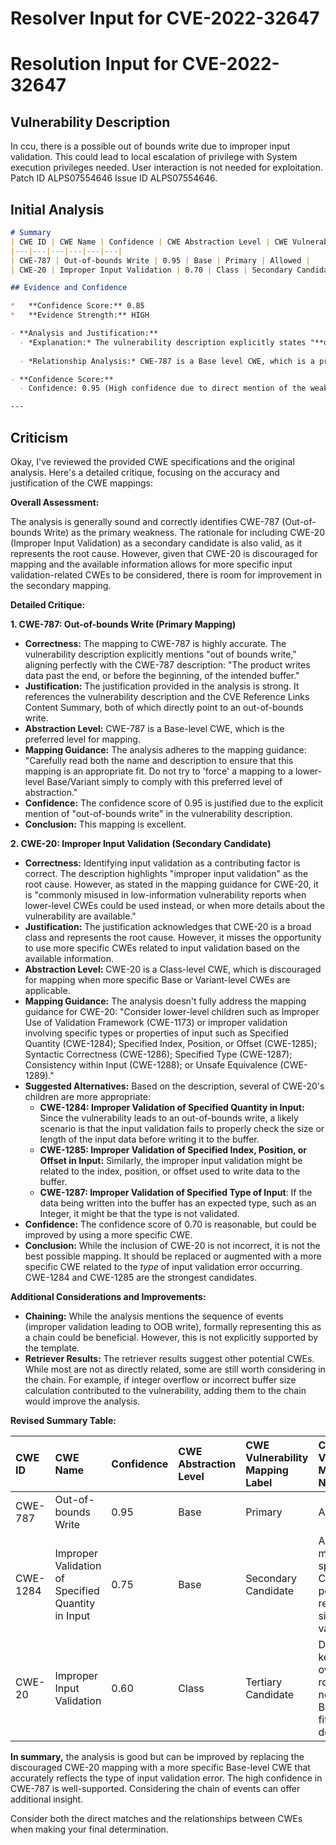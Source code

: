 # Resolver Input for CVE-2022-32647

# Resolution Input for CVE-2022-32647

## Vulnerability Description
In ccu, there is a possible out of bounds write due to improper input validation. This could lead to local escalation of privilege with System execution privileges needed. User interaction is not needed for exploitation. Patch ID ALPS07554646 Issue ID ALPS07554646.

## Initial Analysis
```markdown
# Summary
| CWE ID | CWE Name | Confidence | CWE Abstraction Level | CWE Vulnerability Mapping Label | CWE-Vulnerability Mapping Notes |
|---|---|---|---|---|---|
| CWE-787 | Out-of-bounds Write | 0.95 | Base | Primary | Allowed |
| CWE-20 | Improper Input Validation | 0.70 | Class | Secondary Candidate | Discouraged |

## Evidence and Confidence

*   **Confidence Score:** 0.85
*   **Evidence Strength:** HIGH

- **Analysis and Justification:**  
  - *Explanation:* The vulnerability description explicitly states "**out of bounds write** due to **improper input validation**." The CVE Reference Links Content Summary reinforces this by stating the **root cause of vulnerability** is "**improper input validation**" and the **weakness** is "**out-of-bounds write**." CWE-787 (Out-of-bounds Write) directly addresses the core weakness described. While **improper input validation** is listed as the root cause, it is a broad class of errors.
  
  - *Relationship Analysis:* CWE-787 is a Base level CWE, which is a preferred level of abstraction. It is a child of CWE-119 (Improper Restriction of Operations within the Bounds of a Memory Buffer). The vulnerability can be viewed as a sequence: Improper input validation (CWE-20) leading to Out-of-bounds Write (CWE-787).

- **Confidence Score:**  
  - Confidence: 0.95 (High confidence due to direct mention of the weakness and root cause in the description and CVE Reference links.)

---
```

## Criticism
Okay, I've reviewed the provided CWE specifications and the original analysis. Here's a detailed critique, focusing on the accuracy and justification of the CWE mappings:

**Overall Assessment:**

The analysis is generally sound and correctly identifies CWE-787 (Out-of-bounds Write) as the primary weakness. The rationale for including CWE-20 (Improper Input Validation) as a secondary candidate is also valid, as it represents the root cause. However, given that CWE-20 is discouraged for mapping and the available information allows for more specific input validation-related CWEs to be considered, there is room for improvement in the secondary mapping.

**Detailed Critique:**

**1. CWE-787: Out-of-bounds Write (Primary Mapping)**

*   **Correctness:** The mapping to CWE-787 is highly accurate. The vulnerability description explicitly mentions "out of bounds write," aligning perfectly with the CWE-787 description: "The product writes data past the end, or before the beginning, of the intended buffer."
*   **Justification:** The justification provided in the analysis is strong. It references the vulnerability description and the CVE Reference Links Content Summary, both of which directly point to an out-of-bounds write.
*   **Abstraction Level:** CWE-787 is a Base-level CWE, which is the preferred level for mapping.
*   **Mapping Guidance:** The analysis adheres to the mapping guidance: "Carefully read both the name and description to ensure that this mapping is an appropriate fit. Do not try to 'force' a mapping to a lower-level Base/Variant simply to comply with this preferred level of abstraction."
*   **Confidence:** The confidence score of 0.95 is justified due to the explicit mention of "out-of-bounds write" in the vulnerability description.
*   **Conclusion:** This mapping is excellent.

**2. CWE-20: Improper Input Validation (Secondary Candidate)**

*   **Correctness:** Identifying input validation as a contributing factor is correct. The description highlights "improper input validation" as the root cause. However, as stated in the mapping guidance for CWE-20, it is "commonly misused in low-information vulnerability reports when lower-level CWEs could be used instead, or when more details about the vulnerability are available."
*   **Justification:** The justification acknowledges that CWE-20 is a broad class and represents the root cause. However, it misses the opportunity to use more specific CWEs related to input validation based on the available information.
*   **Abstraction Level:** CWE-20 is a Class-level CWE, which is discouraged for mapping when more specific Base or Variant-level CWEs are applicable.
*   **Mapping Guidance:** The analysis doesn't fully address the mapping guidance for CWE-20: "Consider lower-level children such as Improper Use of Validation Framework (CWE-1173) or improper validation involving specific types or properties of input such as Specified Quantity (CWE-1284); Specified Index, Position, or Offset (CWE-1285); Syntactic Correctness (CWE-1286); Specified Type (CWE-1287); Consistency within Input (CWE-1288); or Unsafe Equivalence (CWE-1289)."
*   **Suggested Alternatives:** Based on the description, several of CWE-20's children are more appropriate:
    *   **CWE-1284: Improper Validation of Specified Quantity in Input:** Since the vulnerability leads to an out-of-bounds write, a likely scenario is that the input validation fails to properly check the size or length of the input data before writing it to the buffer.
    *   **CWE-1285: Improper Validation of Specified Index, Position, or Offset in Input:** Similarly, the improper input validation might be related to the index, position, or offset used to write data to the buffer.
    *   **CWE-1287: Improper Validation of Specified Type of Input**: If the data being written into the buffer has an expected type, such as an Integer, it might be that the type is not validated.
*   **Confidence:** The confidence score of 0.70 is reasonable, but could be improved by using a more specific CWE.
*   **Conclusion:** While the inclusion of CWE-20 is not incorrect, it is not the best possible mapping.  It should be replaced or augmented with a more specific CWE related to the *type* of input validation error occurring. CWE-1284 and CWE-1285 are the strongest candidates.

**Additional Considerations and Improvements:**

*   **Chaining:** While the analysis mentions the sequence of events (improper validation leading to OOB write), formally representing this as a chain could be beneficial. However, this is not explicitly supported by the template.
*   **Retriever Results:** The retriever results suggest other potential CWEs. While most are not as directly related, some are still worth considering in the chain. For example, if integer overflow or incorrect buffer size calculation contributed to the vulnerability, adding them to the chain would improve the analysis.

**Revised Summary Table:**

| CWE ID    | CWE Name                        | Confidence | CWE Abstraction Level | CWE Vulnerability Mapping Label | CWE-Vulnerability Mapping Notes                                                                       |
| :-------- | :------------------------------ | :--------- | :-------------------- | :------------------------------ | :-------------------------------------------------------------------------------------------------- |
| CWE-787   | Out-of-bounds Write             | 0.95       | Base                  | Primary                       | Allowed                                                                                             |
| CWE-1284  | Improper Validation of Specified Quantity in Input | 0.75       | Base                  | Secondary Candidate                       | Allowed, more specific than CWE-20, potentially related to size/length validation                             |
| CWE-20    | Improper Input Validation       | 0.60       | Class                 | Tertiary Candidate                 | Discouraged, kept as an overarching root cause if no other Base/Variant fits, but less descriptive. |

**In summary,** the analysis is good but can be improved by replacing the discouraged CWE-20 mapping with a more specific Base-level CWE that accurately reflects the type of input validation error. The high confidence in CWE-787 is well-supported. Considering the chain of events can offer additional insight.

Consider both the direct matches and the relationships between CWEs
when making your final determination.
        